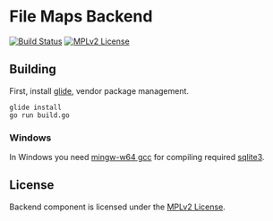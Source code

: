 # File Maps Backend

[![Build Status](https://travis-ci.org/filemaps/filemaps-backend.svg?branch=master)](https://travis-ci.org/filemaps/filemaps-backend)
[![MPLv2 License](https://img.shields.io/badge/license-MPLv2-blue.svg?style=flat-square)](https://www.mozilla.org/MPL/2.0/)

## Building

First, install [glide][2], vendor package management.

    glide install
    go run build.go

### Windows

In Windows you need [mingw-w64 gcc][3] for compiling required [sqlite3][4].

## License

Backend component is licensed under the [MPLv2 License][1].

[1]: https://github.com/filemaps/filemaps-backend/blob/master/LICENSE
[2]: https://github.com/Masterminds/glide
[3]: https://mingw-w64.org/
[4]: https://github.com/mattn/go-sqlite3
